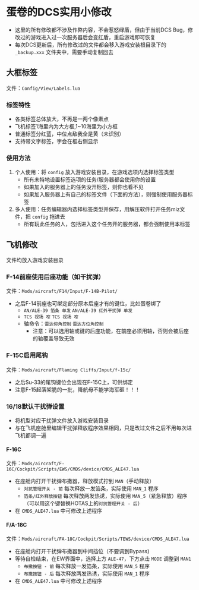 # 蛋卷的DCS实用小修改
- 这里的所有修改都不涉及作弊内容，不会惹怒绿盾，但由于当前DCS Bug，修改过的游戏进入过一次服务器后会变红盾，重启游戏即可恢复
- 每次DCS更新后，所有修改过的文件都会移入游戏安装根目录下的 `_backup.xxx` 文件夹中，需要手动复制回去

## 大框标签 
文件：`Config/View/Labels.lua`
### 标签特性
- 各类标签总体放大，不再是一两个像素点
- 飞机标签1海里内为大方框,1~10海里为小方框
- 普通标签分红蓝，中位点敌我全是黄（未识别）
- 支持带文字标签，字会在框右侧显示

### 使用方法
1. 个人使用：将 `config` 放入游戏安装目录，在游戏选项内选择标签类型
   - 所有未特地设置标签选项的任务/服务器都会使用你的设置
   - 如果加入的服务器上的任务没开标签，则你也看不见
   - 如果加入服务器上有自己的标签文件（下面的方法），则强制使用服务器标签
2. 多人使用：任务编辑器内选择标签类型并保存，用解压软件打开任务miz文件，把 `config` 拖进去
   - 所有玩此任务的人，包括进入这个任务开的服务器，都会强制使用本标签
   
## 飞机修改
文件均放入游戏安装目录

### F-14前座使用后座功能（如干扰弹）
文件：`Mods/aircraft/F14/Input/F-14B-Pilot/`
- 之后F-14前座也可绑定部分原本后座才有的键位，比如蛋卷绑了
  - `AN/ALE-39 箔条 单发` `AN/ALE-39 红外干扰弹 单发`
  - `TCS 视场 窄` `TCS 视场 窄`
  - 轴命令：`雷达仰角控制` `雷达方位角控制`
    - 注意：可以选用轴或键的后座功能，在前座必须用轴，否则会被后座的轴覆盖导致无效
    
### F-15C启用尾钩
文件：`Mods/aircraft/Flaming Cliffs/Input/f-15c/`
- 之后Su-33的尾钩键位会出现在F-15C上，可供绑定
- 注意F-15起落架脆的一批，降航母不能学海军砸！！！
    
### 16/18默认干扰弹设置
- 将机型对应干扰弹文件放入游戏安装目录
- 与在飞机座舱里编辑干扰弹释放程序效果相同，只是改过文件之后不用每次进飞机都调一遍
#### F-16C
文件：`Mods/aircraft/F-16C/Cockpit/Scripts/EWS/CMDS/device/CMDS_ALE47.lua`
- 在座舱内打开干扰弹布撒器，释放模式拧到 `MAN`（手动释放）
   - `对抗管理开关 - 前` 每次释放一发箔条，实际使用 `MAN_1` 程序
   - `箔条/红外释放按钮` 每次释放两发热诱，实际使用 `MAN_5`（紧急释放）程序（可以用这个键替换HOTAS上的`对抗管理开关 - 后`）
-  在 `CMDS_ALE47.lua` 中可修改上述程序

#### F/A-18C
文件：`Mods/aircraft/FA-18C/Cockpit/Scripts/TEWS/device/CMDS_ALE47.lua`
- 在座舱内打开干扰弹布撒器到中间挡位（不要调到Bypass)
- 等待自检结束，在EW界面中，选择上方 `ALE-47`，下方点击 `MODE` 调整到 `MAN1`
   - `布撒按钮 - 前` 每次释放一发箔条，实际使用 `MAN_5` 程序
   - `布撒按钮 - 后` 每次释放两发热诱，实际使用 `MAN_1` 程序
-  在 `CMDS_ALE47.lua` 中可修改上述程序
